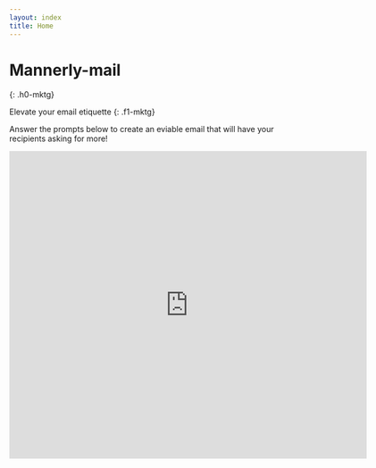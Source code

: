 ```yaml
---
layout: index
title: Home
---
```

# Mannerly-mail
{: .h0-mktg}

Elevate your email etiquette
{: .f1-mktg}

Answer the prompts below to create an eviable email that will have your recipients asking for more!

<iframe src="https://docs.google.com/forms/d/e/1FAIpQLSeqckUZmz7DbhDhB70zlr7uftS15ZUGS_fA9aENV6XdU_EaSw/viewform?embedded=true" width="640" height="551" frameborder="0" marginheight="0" marginwidth="0">Loading…</iframe>
